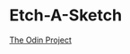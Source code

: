 # Etch-A-Sketch
[The Odin Project](https://www.theodinproject.com/paths/foundations/courses/foundations/lessons/etch-a-sketch-project)